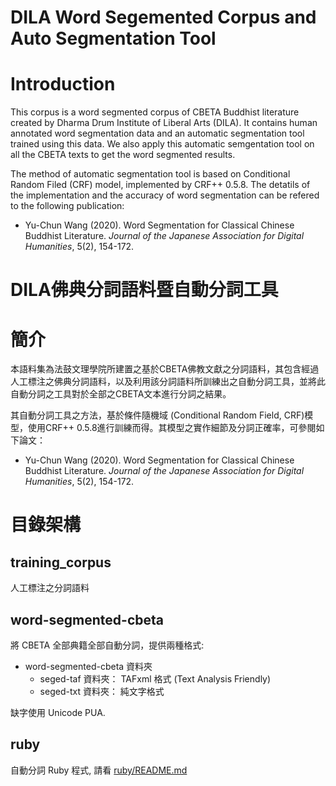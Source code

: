 # DILA Word Segemented Corpus and Auto Segmentation Tool

# Introduction

This corpus is a word segmented corpus of CBETA Buddhist literature created by Dharma Drum Institute of Liberal Arts (DILA). It contains human annotated word segmentation data and an automatic segmentation tool trained using this data. We also apply this automatic semgentation tool on all the CBETA texts to get the word segmented results.

The method of automatic segmentation tool is based on Conditional Random Filed (CRF) model, implemented by CRF++ 0.5.8. The detatils of the implementation and the accuracy of word segmentation can be refered to the following publication:
* Yu-Chun Wang (2020). Word Segmentation for Classical Chinese Buddhist Literature. *Journal of the Japanese Association for Digital Humanities*, 5(2), 154-172.

# DILA佛典分詞語料暨自動分詞工具

# 簡介


本語料集為法鼓文理學院所建置之基於CBETA佛教文獻之分詞語料，其包含經過人工標注之佛典分詞語料，以及利用該分詞語料所訓練出之自動分詞工具，並將此自動分詞之工具對於全部之CBETA文本進行分詞之結果。

其自動分詞工具之方法，基於條件隨機域 (Conditional Random Field, CRF)模型，使用CRF++ 0.5.8進行訓練而得。其模型之實作細節及分詞正確率，可參閱如下論文：
* Yu-Chun Wang (2020). Word Segmentation for Classical Chinese Buddhist Literature. *Journal of the Japanese Association for Digital Humanities*, 5(2), 154-172.

# 目錄架構


## training_corpus
人工標注之分詞語料

## word-segmented-cbeta
將 CBETA 全部典籍全部自動分詞，提供兩種格式:

* word-segmented-cbeta 資料夾
  * seged-taf 資料夾： TAFxml 格式 (Text Analysis Friendly)
  * seged-txt 資料夾： 純文字格式

缺字使用 Unicode PUA.

## ruby

自動分詞 Ruby 程式, 請看 [ruby/README.md](ruby/README.md)
